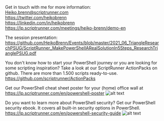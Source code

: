 Get in touch with me for more information: <br />
Heiko.brenn@scriptrunner.com<br />
https://twitter.com/heikobrenn<br />
https://linkedin.com/in/heikobrenn<br />
https://lp.scriptrunner.com/meetings/heiko-brenn/demo-en

The session presentation:</br>
https://github.com/HeikoBrenn/Events/blob/master/2021_06_TriangleResearchPSUG/ScriptRunner_MakePowerShellARealSolutionIn5Steps_ResearchTrianglePSUG.pdf



You don't know how to start your PowerShell journey or you are looking for some scripting inspiration?
Take a look at our ScriptRunner ActionPacks on github.
There are more than 1.500 scripts ready-to-use. 
https://github.com/scriptrunner/ActionPacks


Get our PowerShell cheat sheet poster for your (home) office wall at https://lp.scriptrunner.com/en/powershell-poster
![alt text](https://lp.scriptrunner.com/hs-fs/hubfs/Mockup-Poster-500x760.png?width=1140&height=750&name=Mockup-Poster-500x760.png "PowerShell Poster")

Do you want to learn more about PowerShell security? Get our PowerShell security ebook. It covers all built-in security options in PowerShell. 
https://lp.scriptrunner.com/en/powershell-security-guide
![alt text](https://lp.scriptrunner.com/hs-fs/hubfs/LPs/ScriptRunner-eBook-MockUp2.png?width=1783&name=ScriptRunner-eBook-MockUp2.png "PowerShell Security Ebook")




